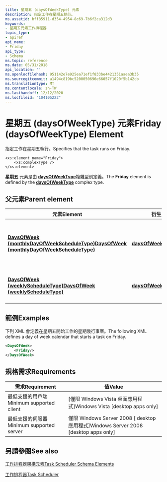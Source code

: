 ```yaml
---
title: 星期五 (daysOfWeekType) 元素
description: 指定工作在星期五執行。
ms.assetid: bff85911-d354-4954-8c69-7b6f2ca312d3
keywords:
- 星期五元素工作排程器
topic_type:
- apiref
api_name:
- Friday
api_type:
- Schema
ms.topic: reference
ms.date: 05/31/2018
api_location: ''
ms.openlocfilehash: 951142e7e925ea71ef1f833be4421351aaea3b35
ms.sourcegitcommit: a1494c819bc5200050696e66057f1020f5b142cb
ms.translationtype: MT
ms.contentlocale: zh-TW
ms.lasthandoff: 12/12/2020
ms.locfileid: "104105222"
---
```

# <a name="friday-daysofweektype-element"></a><span data-ttu-id="0e5f2-104">星期五 (daysOfWeekType) 元素</span><span class="sxs-lookup"><span data-stu-id="0e5f2-104">Friday (daysOfWeekType) Element</span></span>

<span data-ttu-id="0e5f2-105">指定工作在星期五執行。</span><span class="sxs-lookup"><span data-stu-id="0e5f2-105">Specifies that the task runs on Friday.</span></span>

``` syntax
<xs:element name="Friday">
    <xs:complexType />
</xs:element>
```

<span data-ttu-id="0e5f2-106">**星期五** 元素是由 [**daysOfWeekType**](taskschedulerschema-daysofweektype-complextype.md)複雜型別定義。</span><span class="sxs-lookup"><span data-stu-id="0e5f2-106">The **Friday** element is defined by the [**daysOfWeekType**](taskschedulerschema-daysofweektype-complextype.md) complex type.</span></span>

## <a name="parent-element"></a><span data-ttu-id="0e5f2-107">父元素</span><span class="sxs-lookup"><span data-stu-id="0e5f2-107">Parent element</span></span>



| <span data-ttu-id="0e5f2-108">元素</span><span class="sxs-lookup"><span data-stu-id="0e5f2-108">Element</span></span>                                                                                                                  | <span data-ttu-id="0e5f2-109">衍生自</span><span class="sxs-lookup"><span data-stu-id="0e5f2-109">Derived from</span></span>                                                             | <span data-ttu-id="0e5f2-110">Description</span><span class="sxs-lookup"><span data-stu-id="0e5f2-110">Description</span></span>                                                                                          |
|--------------------------------------------------------------------------------------------------------------------------|--------------------------------------------------------------------------|------------------------------------------------------------------------------------------------------|
| [<span data-ttu-id="0e5f2-111">**DaysOfWeek (monthlyDayOfWeekScheduleType)**</span><span class="sxs-lookup"><span data-stu-id="0e5f2-111">**DaysOfWeek (monthlyDayOfWeekScheduleType)**</span></span>](taskschedulerschema-daysofweek-monthlydayofweekscheduletype-element.md) | [<span data-ttu-id="0e5f2-112">**daysOfWeekType**</span><span class="sxs-lookup"><span data-stu-id="0e5f2-112">**daysOfWeekType**</span></span>](taskschedulerschema-daysofweektype-complextype.md) | <span data-ttu-id="0e5f2-113">指定工作在一周中的哪幾天執行一周的每月日排程。</span><span class="sxs-lookup"><span data-stu-id="0e5f2-113">Specifies the days of the week in which the task runs for a monthly day-of-week schedule.</span></span><br/> |
| [<span data-ttu-id="0e5f2-114">**DaysOfWeek (weeklyScheduleType)**</span><span class="sxs-lookup"><span data-stu-id="0e5f2-114">**DaysOfWeek (weeklyScheduleType)**</span></span>](taskschedulerschema-daysofweek-weeklyscheduletype-element.md)                     | [<span data-ttu-id="0e5f2-115">**daysOfWeekType**</span><span class="sxs-lookup"><span data-stu-id="0e5f2-115">**daysOfWeekType**</span></span>](taskschedulerschema-daysofweektype-complextype.md) | <span data-ttu-id="0e5f2-116">指定每週排程執行工作的天數。</span><span class="sxs-lookup"><span data-stu-id="0e5f2-116">Specifies the days of the week in which the task runs for a weekly schedule.</span></span><br/>              |



## <a name="examples"></a><span data-ttu-id="0e5f2-117">範例</span><span class="sxs-lookup"><span data-stu-id="0e5f2-117">Examples</span></span>

<span data-ttu-id="0e5f2-118">下列 XML 會定義在星期五開始工作的星期幾行事曆。</span><span class="sxs-lookup"><span data-stu-id="0e5f2-118">The following XML defines a day of week calendar that starts a task on Friday.</span></span>


```XML
<DaysOfWeek>
    <Friday/>
</DaysOfWeek>
```



## <a name="requirements"></a><span data-ttu-id="0e5f2-119">規格需求</span><span class="sxs-lookup"><span data-stu-id="0e5f2-119">Requirements</span></span>



| <span data-ttu-id="0e5f2-120">需求</span><span class="sxs-lookup"><span data-stu-id="0e5f2-120">Requirement</span></span> | <span data-ttu-id="0e5f2-121">值</span><span class="sxs-lookup"><span data-stu-id="0e5f2-121">Value</span></span> |
|-------------------------------------|------------------------------------------------------|
| <span data-ttu-id="0e5f2-122">最低支援的用戶端</span><span class="sxs-lookup"><span data-stu-id="0e5f2-122">Minimum supported client</span></span><br/> | <span data-ttu-id="0e5f2-123">\[僅限 Windows Vista 桌面應用程式\]</span><span class="sxs-lookup"><span data-stu-id="0e5f2-123">Windows Vista \[desktop apps only\]</span></span><br/>       |
| <span data-ttu-id="0e5f2-124">最低支援的伺服器</span><span class="sxs-lookup"><span data-stu-id="0e5f2-124">Minimum supported server</span></span><br/> | <span data-ttu-id="0e5f2-125">僅限 Windows Server 2008 \[ desktop 應用程式\]</span><span class="sxs-lookup"><span data-stu-id="0e5f2-125">Windows Server 2008 \[desktop apps only\]</span></span><br/> |



## <a name="see-also"></a><span data-ttu-id="0e5f2-126">另請參閱</span><span class="sxs-lookup"><span data-stu-id="0e5f2-126">See also</span></span>

<dl> <dt>

[<span data-ttu-id="0e5f2-127">工作排程器架構元素</span><span class="sxs-lookup"><span data-stu-id="0e5f2-127">Task Scheduler Schema Elements</span></span>](task-scheduler-schema-elements.md)
</dt> <dt>

[<span data-ttu-id="0e5f2-128">工作排程器</span><span class="sxs-lookup"><span data-stu-id="0e5f2-128">Task Scheduler</span></span>](task-scheduler-start-page.md)
</dt> </dl>

 

 





